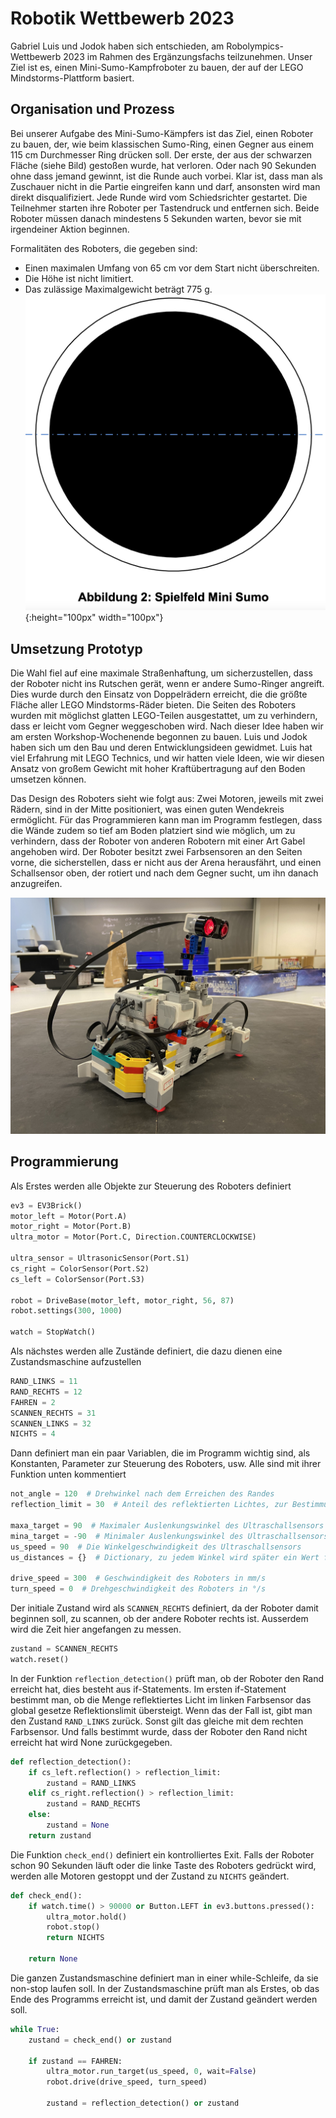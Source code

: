 # Robotik Wettbewerb 2023

Gabriel Luis und Jodok haben sich entschieden, am Robolympics-Wettbewerb 2023 im Rahmen des Ergänzungsfachs teilzunehmen. Unser Ziel ist es, einen Mini-Sumo-Kampfroboter zu bauen, der auf der LEGO Mindstorms-Plattform basiert.

## Organisation und Prozess
Bei unserer Aufgabe des Mini-Sumo-Kämpfers ist das Ziel, einen Roboter zu bauen, der, wie beim klassischen Sumo-Ring, einen Gegner aus einem 115 cm Durchmesser Ring drücken soll. Der erste, der aus der schwarzen Fläche (siehe Bild) gestoßen wurde, hat verloren. Oder nach 90 Sekunden ohne dass jemand gewinnt, ist die Runde auch vorbei. Klar ist, dass man als Zuschauer nicht in die Partie eingreifen kann und darf, ansonsten wird man direkt disqualifiziert. Jede Runde wird vom Schiedsrichter gestartet. Die Teilnehmer starten ihre Roboter per Tastendruck und entfernen sich. Beide Roboter müssen danach mindestens 5 Sekunden warten, bevor sie mit irgendeiner Aktion beginnen.

Formalitäten des Roboters, die gegeben sind:
- Einen maximalen Umfang von 65 cm vor dem Start nicht überschreiten.
- Die Höhe ist nicht limitiert.
- Das zulässige Maximalgewicht beträgt 775 g.
![Roboter-Design](sumoring.png){:height="100px" width="100px"}

## Umsetzung Prototyp
Die Wahl fiel auf eine maximale Straßenhaftung, um sicherzustellen, dass der Roboter nicht ins Rutschen gerät, wenn er andere Sumo-Ringer angreift. Dies wurde durch den Einsatz von Doppelrädern erreicht, die die größte Fläche aller LEGO Mindstorms-Räder bieten. Die Seiten des Roboters wurden mit möglichst glatten LEGO-Teilen ausgestattet, um zu verhindern, dass er leicht vom Gegner weggeschoben wird. Nach dieser Idee haben wir am ersten Workshop-Wochenende begonnen zu bauen. Luis und Jodok haben sich um den Bau und deren Entwicklungsideen gewidmet. Luis hat viel Erfahrung mit LEGO Technics, und wir hatten viele Ideen, wie wir diesen Ansatz von großem Gewicht mit hoher Kraftübertragung auf den Boden umsetzen können.

Das Design des Roboters sieht wie folgt aus: Zwei Motoren, jeweils mit zwei Rädern, sind in der Mitte positioniert, was einen guten Wendekreis ermöglicht. Für das Programmieren kann man im Programm festlegen, dass die Wände zudem so tief am Boden platziert sind wie möglich, um zu verhindern, dass der Roboter von anderen Robotern mit einer Art Gabel angehoben wird. Der Roboter besitzt zwei Farbsensoren an den Seiten vorne, die sicherstellen, dass er nicht aus der Arena herausfährt, und einen Schallsensor oben, der rotiert und nach dem Gegner sucht, um ihn danach anzugreifen.

![Roboter-Design](mini_sumo.jpg)

## Programmierung
Als Erstes werden alle Objekte zur Steuerung des Roboters definiert

```python
ev3 = EV3Brick()
motor_left = Motor(Port.A)
motor_right = Motor(Port.B)
ultra_motor = Motor(Port.C, Direction.COUNTERCLOCKWISE)

ultra_sensor = UltrasonicSensor(Port.S1)
cs_right = ColorSensor(Port.S2)
cs_left = ColorSensor(Port.S3)

robot = DriveBase(motor_left, motor_right, 56, 87)
robot.settings(300, 1000)

watch = StopWatch()
```

Als nächstes werden alle Zustände definiert, die dazu dienen eine Zustandsmaschine aufzustellen

```python
RAND_LINKS = 11
RAND_RECHTS = 12
FAHREN = 2
SCANNEN_RECHTS = 31
SCANNEN_LINKS = 32
NICHTS = 4
```
Dann definiert man ein paar Variablen, die im Programm wichtig sind, als Konstanten, Parameter zur Steuerung des Roboters, usw. Alle sind mit ihrer Funktion unten kommentiert

```python
not_angle = 120  # Drehwinkel nach dem Erreichen des Randes
reflection_limit = 30  # Anteil des reflektierten Lichtes, zur Bestimmung ob der Rand erreicht wird

maxa_target = 90  # Maximaler Auslenkungswinkel des Ultraschallsensors
mina_target = -90  # Minimaler Auslenkungswinkel des Ultraschallsensors
us_speed = 90  # Die Winkelgeschwindigkeit des Ultraschallsensors
us_distances = {}  # Dictionary, zu jedem Winkel wird später ein Wert für die Distanz zugeteilt

drive_speed = 300  # Geschwindigkeit des Roboters in mm/s
turn_speed = 0  # Drehgeschwindigkeit des Roboters in °/s
```

Der initiale Zustand wird als `SCANNEN_RECHTS` definiert, da der Roboter damit beginnen soll, zu scannen, ob der andere Roboter rechts ist. Ausserdem wird die Zeit hier angefangen zu messen.

```python
zustand = SCANNEN_RECHTS
watch.reset()
```

In der Funktion `reflection_detection()` prüft man, ob der Roboter den Rand erreicht hat, dies besteht aus if-Statements. Im ersten if-Statement bestimmt man, ob die Menge reflektiertes Licht im linken Farbsensor das global gesetze Reflektionslimit übersteigt. Wenn das der Fall ist, gibt man den Zustand `RAND_LINKS` zurück. Sonst gilt das gleiche mit dem rechten Farbsensor. Und falls bestimmt wurde, dass der Roboter den Rand nicht erreicht hat wird None zurückgegeben. 

```python
def reflection_detection():
    if cs_left.reflection() > reflection_limit:
        zustand = RAND_LINKS
    elif cs_right.reflection() > reflection_limit:
        zustand = RAND_RECHTS
    else:
        zustand = None
    return zustand
```

Die Funktion `check_end()` definiert ein kontrolliertes Exit. Falls der Roboter schon 90 Sekunden läuft oder die linke Taste des Roboters gedrückt wird, werden alle Motoren gestoppt und der Zustand zu `NICHTS` geändert. 

```python
def check_end():
    if watch.time() > 90000 or Button.LEFT in ev3.buttons.pressed():
        ultra_motor.hold()
        robot.stop()
        return NICHTS
    
    return None
```

Die ganzen Zustandsmaschine definiert man in einer while-Schleife, da sie non-stop laufen soll. 
In der Zustandsmaschine prüft man als Erstes, ob das Ende des Programms erreicht ist, und damit der Zustand geändert werden soll. 

```python
while True:
    zustand = check_end() or zustand

    if zustand == FAHREN:
        ultra_motor.run_target(us_speed, 0, wait=False)
        robot.drive(drive_speed, turn_speed)

        zustand = reflection_detection() or zustand
```
